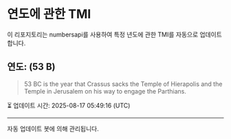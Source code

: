 
# 연도에 관한 TMI

이 리포지토리는 numbersapi를 사용하여 특정 년도에 관한 TMI를 자동으로 업데이트합니다.

## 연도: (53 B)
> 53 BC is the year that Crassus sacks the Temple of Hierapolis and the Temple in Jerusalem on his way to engage the Parthians.

⏳ 업데이트 시간: 2025-08-17 05:49:16 (UTC)

---
자동 업데이트 봇에 의해 관리됩니다.
